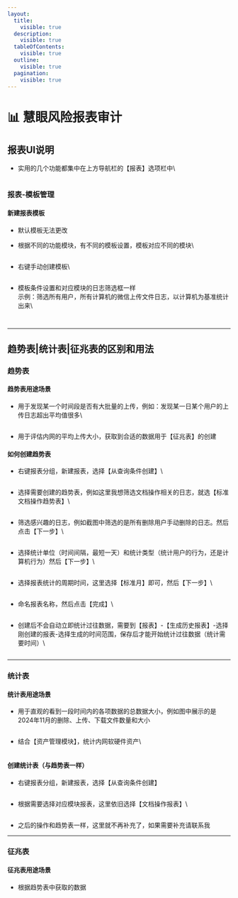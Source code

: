 ```yaml
---
layout:
  title:
    visible: true
  description:
    visible: true
  tableOfContents:
    visible: true
  outline:
    visible: true
  pagination:
    visible: true
---
```


# 📊 慧眼风险报表审计

## 报表UI说明

*   实用的几个功能都集中在上方导航栏的【报表】选项栏中\


    <figure><img src="../../.gitbook/assets/image (20).png" alt=""><figcaption></figcaption></figure>

### 报表-模板管理

#### 新建报表模板

* 默认模板无法更改
*   根据不同的功能模块，有不同的模板设置，模板对应不同的模块\


    <figure><img src="../../.gitbook/assets/image (21).png" alt=""><figcaption></figcaption></figure>
*   右键手动创建模板\


    <figure><img src="../../.gitbook/assets/image (22).png" alt=""><figcaption></figcaption></figure>
*   模板条件设置和对应模块的日志筛选框一样\
    示例：筛选所有用户，所有计算机的微信上传文件日志，以计算机为基准统计出来\


    <figure><img src="../../.gitbook/assets/image (23).png" alt=""><figcaption></figcaption></figure>

    <figure><img src="../../.gitbook/assets/image (25).png" alt=""><figcaption></figcaption></figure>

***





## 趋势表|统计表|征兆表的区别和用法

### 趋势表

#### 趋势表用途场景

*   用于发现某一个时间段是否有大批量的上传，例如：发现某一日某个用户的上传日志超出平均值很多\


    <figure><img src="../../.gitbook/assets/image.png" alt=""><figcaption></figcaption></figure>
* 用于评估内网的平均上传大小，获取到合适的数据用于【征兆表】的创建

#### 如何创建趋势表

*   右键报表分组，新建报表，选择【从查询条件创建】\


    <figure><img src="../../.gitbook/assets/image (1).png" alt=""><figcaption></figcaption></figure>
*   选择需要创建的趋势表，例如这里我想筛选文档操作相关的日志，就选【标准文档操作趋势表】\


    <figure><img src="../../.gitbook/assets/image (9).png" alt=""><figcaption></figcaption></figure>
*   筛选感兴趣的日志，例如截图中筛选的是所有删除用户手动删除的日志。然后点击【下一步】\


    <figure><img src="../../.gitbook/assets/image (2).png" alt=""><figcaption></figcaption></figure>
*   选择统计单位（时间间隔，最短一天）和统计类型（统计用户的行为，还是计算机行为）然后【下一步】\


    <figure><img src="../../.gitbook/assets/image (3).png" alt=""><figcaption></figcaption></figure>
*   选择报表统计的周期时间，这里选择【标准月】即可，然后【下一步】\


    <figure><img src="../../.gitbook/assets/image (4).png" alt=""><figcaption></figcaption></figure>
*   命名报表名称，然后点击【完成】\


    <figure><img src="../../.gitbook/assets/image (5).png" alt=""><figcaption></figcaption></figure>
*   创建后不会自动立即统计过往数据，需要到【报表】-【生成历史报表】-选择刚创建的报表-选择生成的时间范围，保存后才能开始统计过往数据（统计需要时间）\


    <figure><img src="../../.gitbook/assets/image (6).png" alt=""><figcaption></figcaption></figure>

***



### 统计表

#### 统计表用途场景

*   用于直观的看到一段时间内的各项数据的总数据大小，例如图中展示的是2024年11月的删除、上传、下载文件数量和大小

    <figure><img src="../../.gitbook/assets/image (7).png" alt=""><figcaption></figcaption></figure>
*   结合【资产管理模块】，统计内网软硬件资产\


    <figure><img src="../../.gitbook/assets/image (8).png" alt=""><figcaption></figcaption></figure>

#### 创建统计表（与趋势表一样）

*   右键报表分组，新建报表，选择【从查询条件创建】

    <figure><img src="../../.gitbook/assets/image (10).png" alt=""><figcaption></figcaption></figure>
*   根据需要选择对应模块报表，这里依旧选择【文档操作报表】\


    <figure><img src="../../.gitbook/assets/image (11).png" alt=""><figcaption></figcaption></figure>
* 之后的操作和趋势表一样，这里就不再补充了，如果需要补充请联系我

***

### 征兆表

#### 征兆表用途场景

* 根据趋势表中获取的数据
